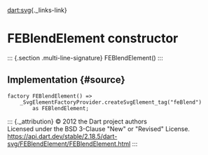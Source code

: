 [dart:svg](../../dart-svg/dart-svg-library){._links-link}

FEBlendElement constructor
==========================

::: {.section .multi-line-signature}
FEBlendElement()
:::

Implementation {#source}
--------------

``` {.language-dart data-language="dart"}
factory FEBlendElement() =>
    _SvgElementFactoryProvider.createSvgElement_tag("feBlend")
        as FEBlendElement;
```

::: {._attribution}
© 2012 the Dart project authors\
Licensed under the BSD 3-Clause \"New\" or \"Revised\" License.\
<https://api.dart.dev/stable/2.18.5/dart-svg/FEBlendElement/FEBlendElement.html>
:::
